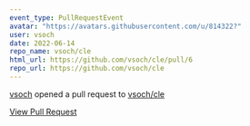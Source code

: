 ```yaml
---
event_type: PullRequestEvent
avatar: "https://avatars.githubusercontent.com/u/814322?"
user: vsoch
date: 2022-06-14
repo_name: vsoch/cle
html_url: https://github.com/vsoch/cle/pull/6
repo_url: https://github.com/vsoch/cle
---
```


<a href='https://github.com/vsoch' target='_blank'>vsoch</a> opened a pull request to <a href='https://github.com/vsoch/cle' target='_blank'>vsoch/cle</a>

<a href='https://github.com/vsoch/cle/pull/6' target='_blank'>View Pull Request</a>